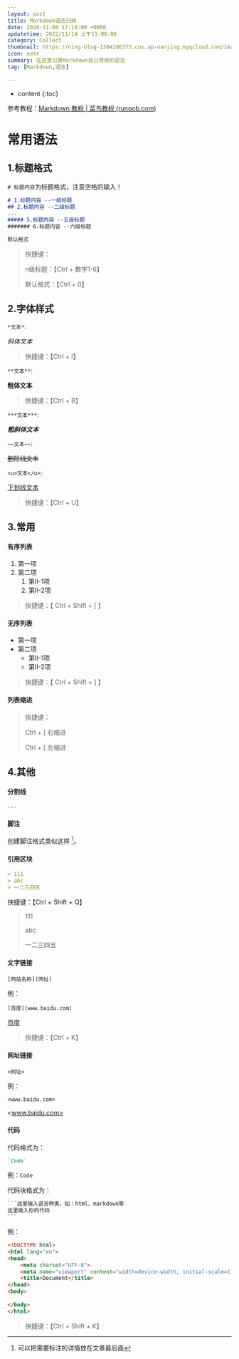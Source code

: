 ```yaml
---
layout: post
title: Markdown语法归纳
date: 2020-11-08 17:14:00 +0800
updatetime: 2022/11/14 上午11:00:00
category: Collect
thumbnail: https://ning-blog-1304206373.cos.ap-nanjing.myqcloud.com/image/thumbnail/kelly-sikkema--1_RZL8BGBM-unsplash.jpg
icon: note
summary: 在这里记录Markdown自己常用的语法
tag: [Markdown,语法]

---
```


* content
{:toc}

参考教程：[Markdown 教程 | 菜鸟教程 (runoob.com)](https://www.runoob.com/markdown/md-tutorial.html)



# 常用语法



## 1.标题格式

`# 标题内容`为标题格式，注意空格的输入！

```markdown
# 1.标题内容 --一级标题
## 2.标题内容 --二级标题
...
##### 5.标题内容 --五级标题
####### 6.标题内容 --六级标题

默认格式
```

> 快捷键：
>
> n级标题：【Ctrl + 数字1-6】
>
> 默认格式：【Ctrl + 0】



## 2.字体样式

`*文本*`:

*斜体文本*

> 快捷键：【Ctrl + I】



`**文本**`:

**粗体文本**

> 快捷键：【Ctrl + B】



`***文本***`:

***粗斜体文本***



`~~文本~~`:

~~删除线文本~~



`<u>文本</u>`:

<u>下划线文本</u>

> 快捷键：【Ctrl + U】



## 3.常用

#### 有序列表

1. 第一项
2. 第二项
   1. 第Ⅱ-1项
   2. 第Ⅱ-2项

> 快捷键：【 Ctrl + Shift + [ 】



#### 无序列表

- 第一项
- 第二项
  - 第Ⅱ-1项
  - 第Ⅱ-2项

> 快捷键：【 Ctrl + Shift + ] 】



#### 列表缩进

> 快捷键：
>
> Ctrl + ]      右缩进
>
> Ctrl + [      左缩进



## 4.其他

#### 分割线

```
---
```



#### 脚注

创建脚注格式类似这样 [^文本内容]。

[^文本内容]: 可以把需要标注的详情放在文章最后面



#### 引用区块

```markdown
> 111
> abc
> 一二三四五
```

快捷键：【Ctrl + Shift + Q】

> 111
>
> abc
>
> 一二三四五



#### 文字链接

`[网站名称](网址)`

例：

`[百度](www.baidu.com)`

[百度](www.baidu.com)

> 快捷键：【Ctrl + K】



#### 网址链接

`<网址>`

例：

`<www.baidu.com>`

<www.baidu.com>



#### 代码

代码格式为：

```markdown
`Code`
```

例：`Code`



代码块格式为：

```markdown
​```这里输入语言种类，如：html、markdown等
这里输入你的代码
​```
```

例：

```html
<!DOCTYPE html>
<html lang="en">
<head>
	<meta charset="UTF-8">
	<meta name="viewport" content="width=device-width, initial-scale=1.0">
	<title>Document</title>
</head>
<body>
	
</body>
</html>
```

> 快捷键：【Ctrl + Shift + K】


